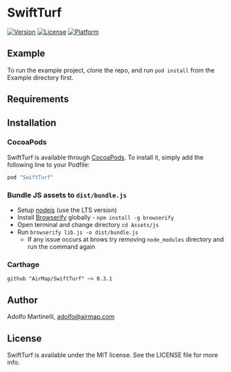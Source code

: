 # SwiftTurf

[![Version](https://img.shields.io/cocoapods/v/SwiftTurf.svg?style=flat)](http://cocoapods.org/pods/SwiftTurf)
[![License](https://img.shields.io/cocoapods/l/SwiftTurf.svg?style=flat)](http://cocoapods.org/pods/SwiftTurf)
[![Platform](https://img.shields.io/cocoapods/p/SwiftTurf.svg?style=flat)](http://cocoapods.org/pods/SwiftTurf)

## Example

To run the example project, clone the repo, and run `pod install` from the Example directory first.

## Requirements

## Installation

### CocoaPods

SwiftTurf is available through [CocoaPods](http://cocoapods.org). To install
it, simply add the following line to your Podfile:

```ruby
pod "SwiftTurf"
```

### Bundle JS assets to `dist/bundle.js` 
- Setup [nodejs](https://nodejs.org/en/) (use the LTS version)
- Install [Browserify](http://browserify.org/#install) globally - `npm install -g browserify`
- Open terminal and change directory `cd Assets/js`
- Run `browserify lib.js -o dist/bundle.js`     
    * If any issue occurs at brows try removing `node_modules` directory and run the command again 

### Carthage

```
github "AirMap/SwiftTurf" ~> 0.3.1
```

## Author

Adolfo Martinelli, adolfo@airmap.com

## License

SwiftTurf is available under the MIT license. See the LICENSE file for more info.
